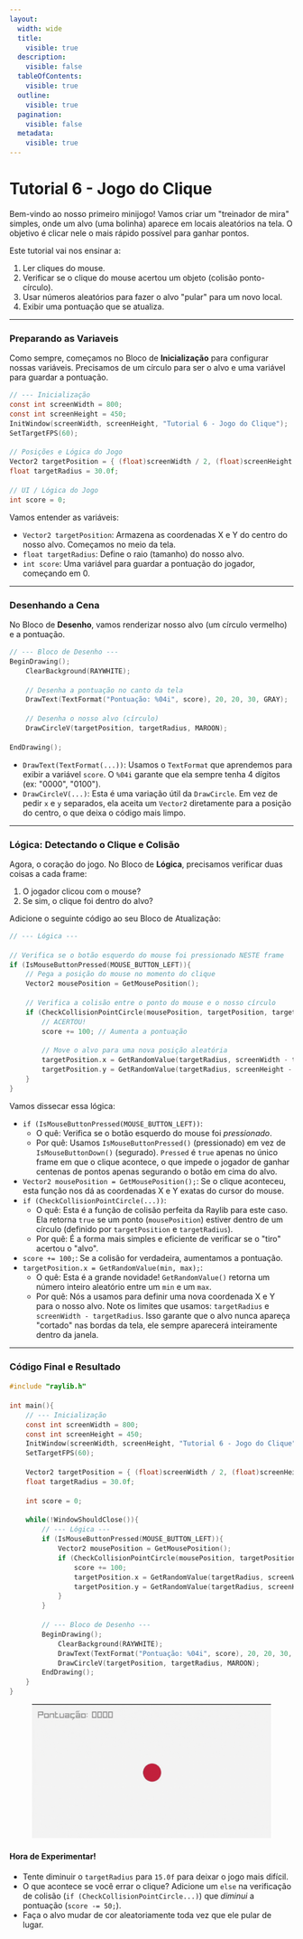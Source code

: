 ```yaml
---
layout:
  width: wide
  title:
    visible: true
  description:
    visible: false
  tableOfContents:
    visible: true
  outline:
    visible: true
  pagination:
    visible: false
  metadata:
    visible: true
---
```


# Tutorial 6 - Jogo do Clique

Bem-vindo ao nosso primeiro minijogo! Vamos criar um "treinador de mira" simples, onde um alvo (uma bolinha) aparece em locais aleatórios na tela. O objetivo é clicar nele o mais rápido possível para ganhar pontos.

Este tutorial vai nos ensinar a:

1. Ler cliques do mouse.
2. Verificar se o clique do mouse acertou um objeto (colisão ponto-círculo).
3. Usar números aleatórios para fazer o alvo "pular" para um novo local.
4. Exibir uma pontuação que se atualiza.

***

### Preparando as Variaveis

Como sempre, começamos no Bloco de **Inicialização** para configurar nossas variáveis. Precisamos de um círculo para ser o alvo e uma variável para guardar a pontuação.

```c
// --- Inicialização
const int screenWidth = 800;
const int screenHeight = 450;
InitWindow(screenWidth, screenHeight, "Tutorial 6 - Jogo do Clique");
SetTargetFPS(60);

// Posições e Lógica do Jogo
Vector2 targetPosition = { (float)screenWidth / 2, (float)screenHeight / 2 }; // Posição inicial do alvo
float targetRadius = 30.0f;

// UI / Lógica do Jogo
int score = 0;
```

Vamos entender as variáveis:

* `Vector2 targetPosition`: Armazena as coordenadas X e Y do centro do nosso alvo. Começamos no meio da tela.
* `float targetRadius`: Define o raio (tamanho) do nosso alvo.
* `int score`: Uma variável para guardar a pontuação do jogador, começando em 0.

***

### Desenhando a Cena

No Bloco de **Desenho**, vamos renderizar nosso alvo (um círculo vermelho) e a pontuação.

```c
// --- Bloco de Desenho ---
BeginDrawing();
    ClearBackground(RAYWHITE);

    // Desenha a pontuação no canto da tela
    DrawText(TextFormat("Pontuação: %04i", score), 20, 20, 30, GRAY);

    // Desenha o nosso alvo (círculo)
    DrawCircleV(targetPosition, targetRadius, MAROON);

EndDrawing();
```

* `DrawText(TextFormat(...))`: Usamos o `TextFormat` que aprendemos para exibir a variável `score`. O `%04i` garante que ela sempre tenha 4 dígitos (ex: "0000", "0100").
* `DrawCircleV(...)`: Esta é uma variação útil da `DrawCircle`. Em vez de pedir `x` e `y` separados, ela aceita um `Vector2` diretamente para a posição do centro, o que deixa o código mais limpo.

***

### Lógica: Detectando o Clique e Colisão

Agora, o coração do jogo. No Bloco de **Lógica**, precisamos verificar duas coisas a cada frame:

1. O jogador clicou com o mouse?
2. Se sim, o clique foi dentro do alvo?

Adicione o seguinte código ao seu Bloco de Atualização:

```c
// --- Lógica ---

// Verifica se o botão esquerdo do mouse foi pressionado NESTE frame
if (IsMouseButtonPressed(MOUSE_BUTTON_LEFT)){
    // Pega a posição do mouse no momento do clique
    Vector2 mousePosition = GetMousePosition();

    // Verifica a colisão entre o ponto do mouse e o nosso círculo
    if (CheckCollisionPointCircle(mousePosition, targetPosition, targetRadius)){
        // ACERTOU!
        score += 100; // Aumenta a pontuação
        
        // Move o alvo para uma nova posição aleatória
        targetPosition.x = GetRandomValue(targetRadius, screenWidth - targetRadius);
        targetPosition.y = GetRandomValue(targetRadius, screenHeight - targetRadius);
    }
}
```

Vamos dissecar essa lógica:

* `if (IsMouseButtonPressed(MOUSE_BUTTON_LEFT))`:
  * O quê: Verifica se o botão esquerdo do mouse foi _pressionado_.
  * Por quê: Usamos `IsMouseButtonPressed()` (pressionado) em vez de `IsMouseButtonDown()` (segurado). `Pressed` é `true` apenas no único frame em que o clique acontece, o que impede o jogador de ganhar centenas de pontos apenas segurando o botão em cima do alvo.
* `Vector2 mousePosition = GetMousePosition();`: Se o clique aconteceu, esta função nos dá as coordenadas X e Y exatas do cursor do mouse.
* `if (CheckCollisionPointCircle(...))`:
  * O quê: Esta é a função de colisão perfeita da Raylib para este caso. Ela retorna `true` se um ponto (`mousePosition`) estiver dentro de um círculo (definido por `targetPosition` e `targetRadius`).
  * Por quê: É a forma mais simples e eficiente de verificar se o "tiro" acertou o "alvo".
* `score += 100;`: Se a colisão for verdadeira, aumentamos a pontuação.
* `targetPosition.x = GetRandomValue(min, max);`:
  * O quê: Esta é a grande novidade! `GetRandomValue()` retorna um número inteiro aleatório entre um `min` e um `max`.
  * Por quê: Nós a usamos para definir uma nova coordenada X e Y para o nosso alvo. Note os limites que usamos: `targetRadius` e `screenWidth - targetRadius`. Isso garante que o alvo nunca apareça "cortado" nas bordas da tela, ele sempre aparecerá inteiramente dentro da janela.

***

### Código Final e Resultado

```c
#include "raylib.h"

int main(){
    // --- Inicialização
    const int screenWidth = 800;
    const int screenHeight = 450;
    InitWindow(screenWidth, screenHeight, "Tutorial 6 - Jogo do Clique");
    SetTargetFPS(60);

    Vector2 targetPosition = { (float)screenWidth / 2, (float)screenHeight / 2 };
    float targetRadius = 30.0f;

    int score = 0;

    while(!WindowShouldClose()){
        // --- Lógica ---
        if (IsMouseButtonPressed(MOUSE_BUTTON_LEFT)){
            Vector2 mousePosition = GetMousePosition();
            if (CheckCollisionPointCircle(mousePosition, targetPosition, targetRadius)){
                score += 100;
                targetPosition.x = GetRandomValue(targetRadius, screenWidth - targetRadius);
                targetPosition.y = GetRandomValue(targetRadius, screenHeight - targetRadius);
            }
        }

        // --- Bloco de Desenho ---
        BeginDrawing();
            ClearBackground(RAYWHITE);
            DrawText(TextFormat("Pontuação: %04i", score), 20, 20, 30, GRAY);
            DrawCircleV(targetPosition, targetRadius, MAROON);
        EndDrawing();
    }
}
```

<figure><img src="../.gitbook/assets/Design sem nome(4).gif" alt=""><figcaption></figcaption></figure>

#### Hora de Experimentar!

* Tente diminuir o `targetRadius` para `15.0f` para deixar o jogo mais difícil.
* O que acontece se você errar o clique? Adicione um `else` na verificação de colisão (`if (CheckCollisionPointCircle...)`) que _diminui_ a pontuação (`score -= 50;`).
* Faça o alvo mudar de cor aleatoriamente toda vez que ele pular de lugar.
